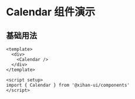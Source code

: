 # Calendar 组件演示

## 基础用法

```vue
<template>
  <div>
    <Calendar />
  </div>
</template>

<script setup>
import { Calendar } from '@xihan-ui/components'
</script>
```
